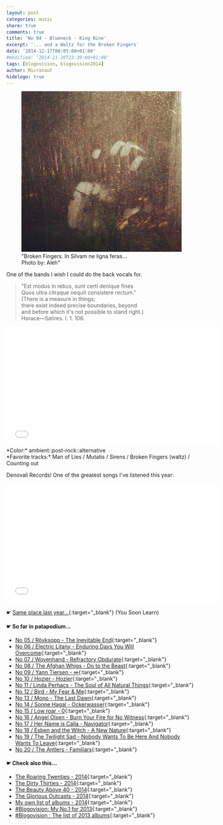 ```yaml
---
layout: post
categories: music
share: true
comments: true
title: 'No 04 - Blueneck - King Nine'
excerpt: '... and a Waltz for the Broken Fingers'
date: '2014-12-17T00:05:00+01:00'
#modified: '2014-11-28T23:39:00+01:00'
tags: [blogovision, blogovision2014]
author: Micronaut
hidelogo: true
---
```

<figure>
	<a href="/images/posts/blogovision/hifive.jpg"><img src="/images/posts/blogovision/hifive.jpg" alt="hifive-Image" class="center"/></a>
    <figcaption>"Broken Fingers. In Silvam ne ligna feras...<br/>Photo by: Aleh"</figcaption>
</figure>

One of the bands I wish I could do the back vocals for.

> "Est modus in rebus, sunt certi denique fines<br/>
> Quos ultra citraque nequit consistere rectum."<br/>
> (There is a measure in things;<br/>
> there exist indeed precise boundaries, beyond <br/>
> and before which it's not possible to stand right.)<br/>
> Horace—Satires. I. 1. 106.<br/>

<iframe width="560" height="315" src="//www.youtube.com/embed/jAY_UFTfNV0" frameborder="0" allowfullscreen>&nbsp;</iframe>
*Color:* ambient::post-rock::alternative<br/>
*Favorite tracks:* Man of Lies / Mutatis / Sirens / Broken Fingers (waltz) / Counting out

Denovali Records! One of the greatest songs I've listened this year:

<iframe width="560" height="315" src="//www.youtube.com/embed/lnMWNngKpb4" frameborder="0" allowfullscreen>&nbsp;</iframe>

&#x261B; [Same place last year...](http://themicronaut.tumblr.com/post/70329931478/blogovision2013-no04){:target="_blank"} (You Soon Learn)

#### &#x261B; So far in patapodium...
* [No 05 / Röyksopp	 - The Inevitable End](/music/blogovision2014-no05/){:target="_blank"}
* [No 06 / Electric Litany - Enduring Days You Will Overcome](/music/blogovision2014-no06/){:target="_blank"}
* [No 07 / Wovenhand - Refractory Obdurate](/music/blogovision2014-no07/){:target="_blank"}
* [No 08 / The Afghan Whigs - Do to the Beast](/music/blogovision2014-no08/){:target="_blank"}
* [No 09 / Yann Tiersen - ∞](/music/blogovision2014-no09/){:target="_blank"}
* [No 10 / Hozier - Hozier](/music/blogovision2014-no10/){:target="_blank"}
* [No 11 / Linda Perhacs - The Soul of All Natural Things](/music/blogovision2014-no11/){:target="_blank"}
* [No 12 / Bird - My Fear & Me](/music/blogovision2014-no12/){:target="_blank"}
* [No 13 / Mono - The Last Dawn](/music/blogovision2014-no13/){:target="_blank"}
* [No 14 / Sonne Hagal - Ockerwasser](/music/blogovision2014-no14/){:target="_blank"}
* [No 15 / Low roar - 0](/music/blogovision2014-no15/){:target="_blank"}
* [No 16 / Angel Olsen - Burn Your Fire for No Witness](/music/blogovision2014-no16/){:target="_blank"}
* [No 17 / Her Name is Calla - Navigator](/music/blogovision2014-no17/){:target="_blank"}
* [No 18 / Esben and the Witch - A New Nature](/music/blogovision2014-no18/){:target="_blank"}
* [No 19 / The Twilight Sad - Nobody Wants To Be Here And Nobody Wants To Leave](/music/blogovision2014-no19/){:target="_blank"}
* [No 20 / The Antlers - Familiars](/music/blogovision2014-no20/){:target="_blank"}

#### &#x261B; Check also this…
* [The Roaring Twenties - 2014](/music/blogovision2014-the-roaring-twenties/){:target="_blank"}
* [The Dirty Thirties - 2014](/music/blogovision2014-the-dirty-thirties/){:target="_blank"}
* [The Beauty Above 40 - 2014](/music/blogovision2014-the-beauty-above-40/){:target="_blank"}
* [The Glorious Outcasts - 2014](/music/blogovision2014-the-glorious-outcasts-2014/){:target="_blank"}
* [My own list of albums - 2014](/music/complete-list-2014/){:target="_blank"}
* [#Blogovision: My No.1 for 2013](/music/blogovision2013-no01/){:target="_blank"}
* [#Blogovision : The list of 2013 albums](/music/blogovision-my-own-list-of-2013-nominees-albums/){:target="_blank"}